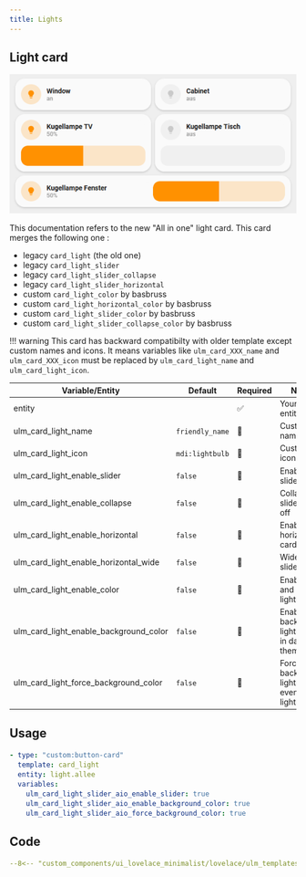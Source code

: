 ```yaml
---
title: Lights
---
```


## Light card

![Image title](../../assets/img/card_light_combi.png)

This documentation refers to the new "All in one" light card.
This card merges the following one :

- legacy `card_light` (the old one)
- legacy `card_light_slider`
- legacy `card_light_slider_collapse`
- legacy `card_light_slider_horizontal`
- custom `card_light_color` by basbruss
- custom `card_light_horizontal_color` by basbruss
- custom `card_light_slider_color` by basbruss
- custom `card_light_slider_collapse_color` by basbruss

!!! warning
    This card has backward compatibilty with older template except custom names and icons. It means variables like `ulm_card_XXX_name` and `ulm_card_XXX_icon` must be replaced by `ulm_card_light_name` and `ulm_card_light_icon`.

|Variable/Entity|Default|Required|Notes|Requirement|
|--------|-------|--------|-----|-----------|
|entity| | :white_check_mark: | Your HA entity | |
|ulm_card_light_name| `friendly_name` | :red_circle: | Customize name | |
|ulm_card_light_icon| `mdi:lightbulb` | :red_circle: | Customize icon | |
|ulm_card_light_enable_slider| `false` | :red_circle: | Enable slider | |
|ulm_card_light_enable_collapse| `false` | :red_circle: | Collapse slider when off | Need `ulm_card_light_enable_slider: true` |
|ulm_card_light_enable_horizontal| `false` | :red_circle: | Enable horizontal card | |
|ulm_card_light_enable_horizontal_wide| `false` | :red_circle: | Wider slider | Need `ulm_card_light_enable_horizontal: true` |
|ulm_card_light_enable_color| `false` | :red_circle: | Enable icon and label light color | |
|ulm_card_light_enable_background_color| `false` | :red_circle: | Enable background light color in dark theme| |
|ulm_card_light_force_background_color| `false` | :red_circle: | Force background light color even in light theme | Need `ulm_card_light_enable_background_color: true` |

## Usage

```yaml
- type: "custom:button-card"
  template: card_light
  entity: light.allee
  variables:
    ulm_card_light_slider_aio_enable_slider: true
    ulm_card_light_slider_aio_enable_background_color: true
    ulm_card_light_slider_aio_force_background_color: true
```

## Code

```yaml title="card_light.yaml"
--8<-- "custom_components/ui_lovelace_minimalist/lovelace/ulm_templates/card_templates/cards/card_light.yaml"
```
